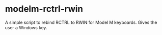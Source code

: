 # modelm-rctrl-rwin
A simple script to rebind RCTRL to RWIN for Model M keyboards. Gives the user a Windows key.
